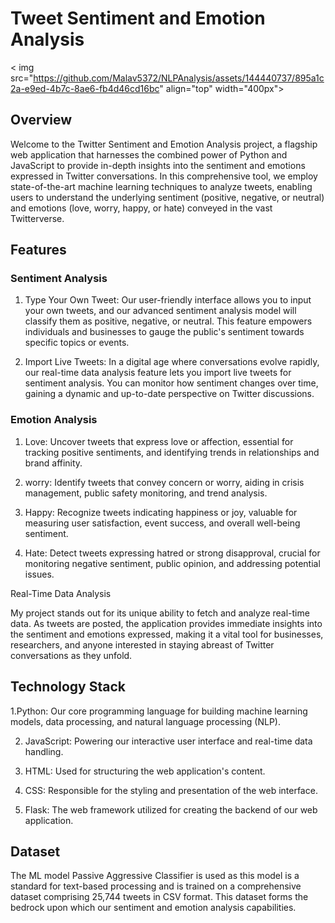 # Tweet Sentiment and Emotion Analysis

< img src="https://github.com/Malav5372/NLPAnalysis/assets/144440737/895a1c2a-e9ed-4b7c-8ae6-fb4d46cd16bc" align="top" width="400px">


## Overview
Welcome to the Twitter Sentiment and Emotion Analysis project, a flagship web application that harnesses the combined power of Python and JavaScript to provide in-depth insights into the sentiment and emotions expressed in Twitter conversations. In this comprehensive tool, we employ state-of-the-art machine learning techniques to analyze tweets, enabling users to understand the underlying sentiment (positive, negative, or neutral) and emotions (love, worry, happy, or hate) conveyed in the vast Twitterverse.

## Features

### Sentiment Analysis

1. Type Your Own Tweet: Our user-friendly interface allows you to input your own tweets, and our advanced sentiment analysis model will classify them as positive, negative, or neutral. This feature empowers individuals and businesses to gauge the public's sentiment towards specific topics or events.

2. Import Live Tweets: In a digital age where conversations evolve rapidly, our real-time data analysis feature lets you import live tweets for sentiment analysis. You can monitor how sentiment changes over time, gaining a dynamic and up-to-date perspective on Twitter discussions.

### Emotion Analysis

1. Love: Uncover tweets that express love or affection, essential for tracking positive sentiments, and identifying trends in relationships and brand affinity.

2. worry: Identify tweets that convey concern or worry, aiding in crisis management, public safety monitoring, and trend analysis.

3. Happy: Recognize tweets indicating happiness or joy, valuable for measuring user satisfaction, event success, and overall well-being sentiment.

4. Hate: Detect tweets expressing hatred or strong disapproval, crucial for monitoring negative sentiment, public opinion, and addressing potential issues.

Real-Time Data Analysis

My project stands out for its unique ability to fetch and analyze real-time data. As tweets are posted, the application provides immediate insights into the sentiment and emotions expressed, making it a vital tool for businesses, researchers, and anyone interested in staying abreast of Twitter conversations as they unfold.

## Technology Stack

1.Python: Our core programming language for building machine learning models, data processing, and natural language processing (NLP).

2. JavaScript: Powering our interactive user interface and real-time data handling.

3. HTML: Used for structuring the web application's content.

4. CSS: Responsible for the styling and presentation of the web interface.

5. Flask: The web framework utilized for creating the backend of our web application.

## Dataset
The ML model Passive Aggressive Classifier is used as this model is a standard for text-based processing and is trained on a comprehensive dataset comprising 25,744 tweets in CSV format. This dataset forms the bedrock upon which our sentiment and emotion analysis capabilities.
